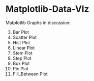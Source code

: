 # Matplotlib-Data-VIz

Matplotlib Graphs in discussion:

3. Bar Plot
2. Scatter Plot
6. Hist Plot
1. Linear Plot
4. Stem Plot
5. Step Plot
7. Box Plot
8. Pie Plot
9. Fill_Between Plot
